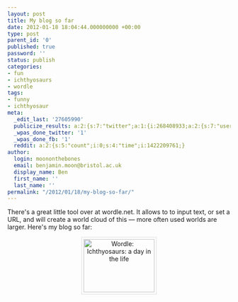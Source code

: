```yaml
---
layout: post
title: My blog so far
date: 2012-01-18 18:04:44.000000000 +00:00
type: post
parent_id: '0'
published: true
password: ''
status: publish
categories:
- fun
- ichthyosaurs
- wordle
tags:
- funny
- ichthyosaur
meta:
  _edit_last: '27605990'
  publicize_results: a:2:{s:7:"twitter";a:1:{i:268408933;a:2:{s:7:"user_id";s:14:"moononthebones";s:7:"post_id";s:18:"159697783157297153";}}s:2:"fb";a:1:{i:754500922;a:2:{s:7:"user_id";s:9:"754500922";s:7:"post_id";s:17:"10150591659550923";}}}
  _wpas_done_twitter: '1'
  _wpas_done_fb: '1'
  reddit: a:2:{s:5:"count";i:0;s:4:"time";i:1422209761;}
author:
  login: moononthebones
  email: benjamin.moon@bristol.ac.uk
  display_name: Ben
  first_name: ''
  last_name: ''
permalink: "/2012/01/18/my-blog-so-far/"
---
```

<p>There's a great little tool over at wordle.net. It allows to to input text, or set a URL, and will create a world cloud of this — more often used worlds are larger. Here's my blog so far:</p>
<p style="text-align:center;"><a title="Wordle: Ichthyosaurs: a day in the life" href="http://www.wordle.net/show/wrdl/4690711/Ichthyosaurs%3A_a_day_in_the_life"><img class="aligncenter" style="border-color:#dddddd;border-style:solid;border-width:1px;padding:4px;" src="{{ site.baseurl }}/assets/Ichthyosaurs%3A_a_day_in_the_life" alt="Wordle: Ichthyosaurs: a day in the life" width="160" height="120" /></a></p>
